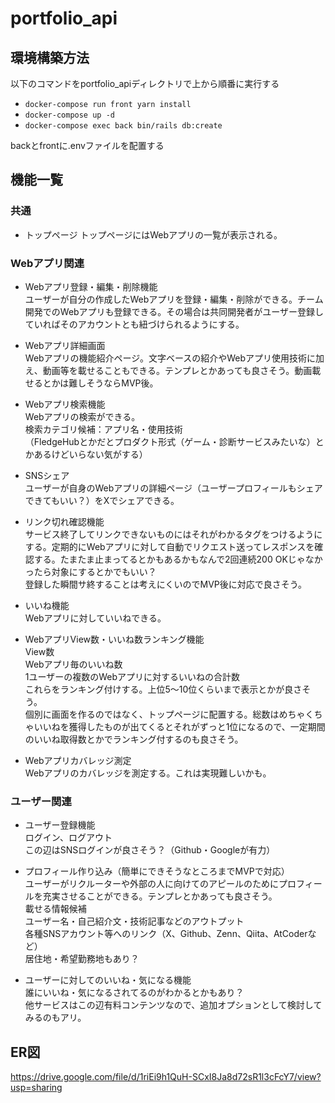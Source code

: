 # portfolio_api

## 環境構築方法
以下のコマンドをportfolio_apiディレクトリで上から順番に実行する  
- `docker-compose run front yarn install`  
- `docker-compose up -d`  
- `docker-compose exec back bin/rails db:create`  

backとfrontに.envファイルを配置する

## 機能一覧
### 共通
- トップページ
トップページにはWebアプリの一覧が表示される。

### Webアプリ関連
- Webアプリ登録・編集・削除機能  
ユーザーが自分の作成したWebアプリを登録・編集・削除ができる。チーム開発でのWebアプリも登録できる。その場合は共同開発者がユーザー登録していればそのアカウントとも紐づけられるようにする。  

- Webアプリ詳細画面  
Webアプリの機能紹介ページ。文字ベースの紹介やWebアプリ使用技術に加え、動画等を載せることもできる。テンプレとかあっても良さそう。動画載せるとかは難しそうならMVP後。  

- Webアプリ検索機能  
Webアプリの検索ができる。  
検索カテゴリ候補：アプリ名・使用技術  
（FledgeHubとかだとプロダクト形式（ゲーム・診断サービスみたいな）とかあるけどいらない気がする）  

- SNSシェア  
ユーザーが自身のWebアプリの詳細ページ（ユーザープロフィールもシェアできてもいい？）をXでシェアできる。  

- リンク切れ確認機能  
サービス終了してリンクできないものにはそれがわかるタグをつけるようにする。定期的にWebアプリに対して自動でリクエスト送ってレスポンスを確認する。たまたま止まってるとかもあるかもなんで2回連続200 OKじゃなかったら対象にするとかでもいい？  
登録した瞬間サ終することは考えにくいのでMVP後に対応で良さそう。  

- いいね機能  
Webアプリに対していいねできる。  

- WebアプリView数・いいね数ランキング機能  
View数  
Webアプリ毎のいいね数  
1ユーザーの複数のWebアプリに対するいいねの合計数  
これらをランキング付けする。上位5〜10位くらいまで表示とかが良さそう。  
個別に画面を作るのではなく、トップページに配置する。総数はめちゃくちゃいいねを獲得したものが出てくるとそれがずっと1位になるので、一定期間のいいね取得数とかでランキング付するのも良さそう。  

- Webアプリカバレッジ測定  
Webアプリのカバレッジを測定する。これは実現難しいかも。  

### ユーザー関連  
- ユーザー登録機能  
ログイン、ログアウト  
この辺はSNSログインが良さそう？（Github・Googleが有力）  

- プロフィール作り込み（簡単にできそうなところまでMVPで対応）  
ユーザーがリクルーターや外部の人に向けてのアピールのためにプロフィールを充実させることができる。テンプレとかあっても良さそう。  
載せる情報候補  
ユーザー名・自己紹介文・技術記事などのアウトプット  
各種SNSアカウント等へのリンク（X、Github、Zenn、Qiita、AtCoderなど）  
居住地・希望勤務地もあり？  

- ユーザーに対してのいいね・気になる機能  
誰にいいね・気になるされてるのがわかるとかもあり？  
他サービスはこの辺有料コンテンツなので、追加オプションとして検討してみるのもアリ。  

## ER図
https://drive.google.com/file/d/1riEi9h1QuH-SCxI8Ja8d72sR1l3cFcY7/view?usp=sharing
